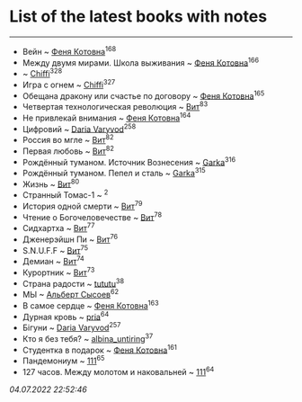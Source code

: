 # List of the latest books with notes
---

* Вейн ~ [Феня Котовна](users/109/109746193906459706720-google)<sup>168</sup>
* Между двумя мирами. Школа выживания ~ [Феня Котовна](users/109/109746193906459706720-google)<sup>166</sup>
*  ~ [Chiffi](users/105/105831994080785626680-google)<sup>328</sup>
* Игра с огнем ~ [Chiffi](users/105/105831994080785626680-google)<sup>327</sup>
* Обещана дракону или счастье по договору ~ [Феня Котовна](users/109/109746193906459706720-google)<sup>165</sup>
* Четвертая технологическая революция ~ [Вит](users/300/300273923-vkontakte)<sup>83</sup>
* Не привлекай внимания ~ [Феня Котовна](users/109/109746193906459706720-google)<sup>164</sup>
* Цифровий ~ [Daria Varyvod](users/829/829893410524253-facebook)<sup>258</sup>
* Россия во мгле ~ [Вит](users/300/300273923-vkontakte)<sup>82</sup>
* Первая любовь ~ [Вит](users/300/300273923-vkontakte)<sup>82</sup>
* Рождённый туманом. Источник Вознесения ~ [Garka](users/115/115753719718250012620-google)<sup>316</sup>
* Рождённый туманом. Пепел и сталь ~ [Garka](users/115/115753719718250012620-google)<sup>315</sup>
* Жизнь ~ [Вит](users/300/300273923-vkontakte)<sup>80</sup>
* Странный Томас-1 ~ [](users/100/100097069456712612136-google)<sup>2</sup>
* История одной смерти ~ [Вит](users/300/300273923-vkontakte)<sup>79</sup>
* Чтение о Богочеловечестве ~ [Вит](users/300/300273923-vkontakte)<sup>78</sup>
* Сидхартха ~ [Вит](users/300/300273923-vkontakte)<sup>77</sup>
* Дженерэйшн Пи ~ [Вит](users/300/300273923-vkontakte)<sup>76</sup>
* S.N.U.F.F ~ [Вит](users/300/300273923-vkontakte)<sup>75</sup>
* Демиан ~ [Вит](users/300/300273923-vkontakte)<sup>74</sup>
* Курортник ~ [Вит](users/300/300273923-vkontakte)<sup>73</sup>
* Страна радости ~ [tututu](users/135/135685382-vkontakte)<sup>38</sup>
* МЫ ~ [Альберт Сысоев](users/474/47446642-vkontakte)<sup>62</sup>
* В самое сердце ~ [Феня Котовна](users/109/109746193906459706720-google)<sup>163</sup>
* Дурная кровь ~ [pria](users/128/128917939-vkontakte)<sup>64</sup>
* Бігуни ~ [Daria Varyvod](users/829/829893410524253-facebook)<sup>257</sup>
* Кто я без тебя? ~ [albina_untiring](users/257/2579695-vkontakte)<sup>37</sup>
* Студентка в подарок ~ [Феня Котовна](users/109/109746193906459706720-google)<sup>161</sup>
* Пандемониум ~ [111](users/309/309238388536274478-mailru)<sup>65</sup>
* 127 часов. Между молотом и наковальней ~ [111](users/309/309238388536274478-mailru)<sup>64</sup>


_04.07.2022 22:52:46_
